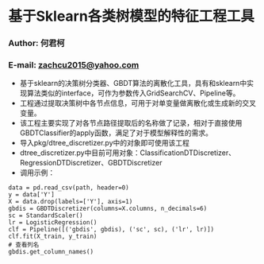 # 基于Sklearn各类树模型的特征工程工具

### Author: 何君柯
### E-mail: zachcu2015@yahoo.com

+ 基于sklearn的决策树分类器、GBDT算法的离散化工具，具有和sklearn中实现算法类似的interface，可作为参数传入GridSearchCV、Pipeline等。
+ 工程通过提取决策树中各节点信息，可用于对单变量做离散化或生成新的交叉变量。
+ 该工程主要实现了对各节点路径提取后的名称做了记录，相对于直接使用GBDTClassifier的apply函数，满足了对于模型解释性的需求。
+ 导入pkg/dtree\_discretizer.py中的对象即可使用该工程
+ dtree\_discretizer.py中目前可用对象：ClassificationDTDiscretizer、RegressionDTDiscretizer、GBDTDiscretizer
+ 调用示例：
```
data = pd.read_csv(path, header=0)
y = data['Y']
X = data.drop(labels=['Y'], axis=1)
gbdis = GBDTDiscretizer(columns=X.columns, n_decimals=6)
sc = StandardScaler()
lr = LogisticRegression()
clf = Pipeline([('gbdis', gbdis), ('sc', sc), ('lr', lr)])
clf.fit(X_train, y_train)
# 查看列名
gbdis.get_column_names()
```

